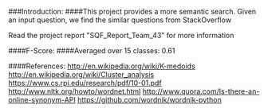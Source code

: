 ###Introduction:
####This project provides a more semantic search.
Given an input question, we find the similar questions from StackOverflow 

Read the project report "SQF_Report_Team_43" for more information

####F-Score:
####Averaged over 15 classes: 0.61

####References:
       http://en.wikipedia.org/wiki/K-medoids
       http://en.wikipedia.org/wiki/Cluster_analysis
       https://www.cs.rpi.edu/research/pdf/10-01.pdf
       http://www.nltk.org/howto/wordnet.html
	   http://www.quora.com/Is-there-an-online-synonym-API
       https://github.com/wordnik/wordnik-python

        